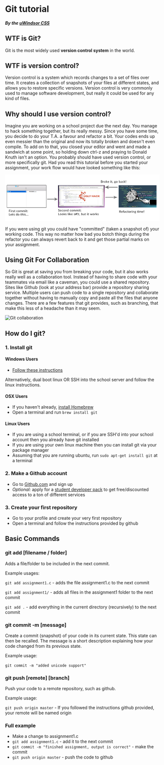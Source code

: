 # Git tutorial
##### By the [uWindsor CSS](http://css.uwindsor.ca)

## WTF is Git?
Git is the most widely used **version control system** in the world.

## WTF is version control?

Version control is a system which records changes to a set of files over
time.  It creates a collection of snapshots of your files at different states,
and allows you to restore specific versions.  Version control is very commonly
used to manage software development, but really it could be used for any kind
of files.

## Why should I use version control?

Imagine you are working on a school project due the next day.  You manage to
hack something together, but its really messy.  Since you have some time,
you decide to do your T.A. a favour and refactor a bit.  Your codes ends up
even messier than the original and now its totally broken and doesn't even compile.
To add on to that, you closed your editor and went and made a sandwich at some
point, so holding down ctrl-z and praying to Donald Knuth isn't an option.
You probably should have used version control, or more specifically git. Had
you read this tutorial before you started your assignment, your work flow would
have looked something like this:

![Git work flow graph](images/git-workflow.png)

If you were using git you could have "committed" (taken a snapshot of)
your working code.  This way no matter how bad you botch things during
the refactor you can always revert back to it and get those partial marks
on your assignment.

## Using Git For Collaboration

So Git is great at saving you from breaking your code, but it also works really
well as a collaboration tool.  Instead of having to share code with your teammates
via email like a caveman, you could use a shared repository.  Sites like Github
(look at your address bar) provide a repository sharing service.  Multiple
users can push code to a single repository and collaborate together without having
to manually copy and paste all the files that anyone changes.
There are a few features that git provides, such as branching, that make
this less of a headache than it may seem.

![Git collaboration](https://git-scm.com/figures/18333fig0501-tn.png)

## How do I git?

### 1. Install git
#### Windows Users

* [Follow these instructions](https://help.github.com/articles/set-up-git/#platform-windows)

Alternatively, dual boot linux OR SSH into the school server and follow the linux instructions.

#### OSX Users

* If you haven't already, [install Homebrew](http://brew.sh/)
* Open a terminal and run `brew install git`

#### Linux Users
* If you are using a school terminal, or if you are SSH'd into your school
account then you already have git installed
* If you are using your own linux machine then you can install git via
your package manager
* Assuming that you are running ubuntu, run `sudo apt-get install git`
at a terminal

### 2. Make a Github account
* Go to [Github.com](http://github.com) and sign up
* *Optional:* apply for a [student developer pack](https://education.github.com/pack)
to get free/discounted access to a ton of different services

### 3. Create your first repository
* Go to your profile and create your very first repository
* Open a terminal and follow the instructions provided by github

## Basic Commands

### git add [filename / folder]
Adds a file/folder to be included in the next commit.

Example usages:

`git add assignment1.c` - adds the file assignment1.c to the next commit

`git add assignment1/` - adds all files in the assignment1 folder to the next commit

`git add .` - add everything in the current directory (recursively) to the next commit

### git commit -m [message]
Create a commit (snapshot) of your code in its current state.  This state can then
be recalled.  The message is a short description explaining how your code changed
from its previous state.

Example usage:

`git commit -m "added unicode support"`

### git push [remote] [branch]
Push your code to a remote repository, such as github.

Example usage:

`git push origin master` - If you followed the instructions github provided,
your remote will be named origin

### Full example

* Make a change to assignment1.c
* `git add assignment1.c` - add it to the next commit
* `git commit -m "finished assignment, output is correct"` - make the commit
* `git push origin master` - push the code to github
